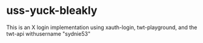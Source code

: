 # uss-yuck-bleakly
This is an X login implementation using xauth-login, twt-playground, and the twt-api withusername "sydnie53"

